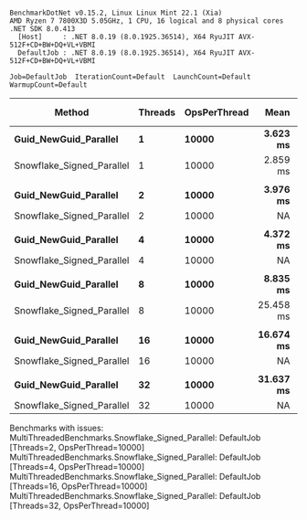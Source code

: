 ```

BenchmarkDotNet v0.15.2, Linux Linux Mint 22.1 (Xia)
AMD Ryzen 7 7800X3D 5.05GHz, 1 CPU, 16 logical and 8 physical cores
.NET SDK 8.0.413
  [Host]     : .NET 8.0.19 (8.0.1925.36514), X64 RyuJIT AVX-512F+CD+BW+DQ+VL+VBMI
  DefaultJob : .NET 8.0.19 (8.0.1925.36514), X64 RyuJIT AVX-512F+CD+BW+DQ+VL+VBMI

Job=DefaultJob  IterationCount=Default  LaunchCount=Default  
WarmupCount=Default  

```
| Method                    | Threads | OpsPerThread | Mean      | Error     | StdDev    | Ratio | RatioSD | Allocated | Alloc Ratio |
|-------------------------- |-------- |------------- |----------:|----------:|----------:|------:|--------:|----------:|------------:|
| **Guid_NewGuid_Parallel**     | **1**       | **10000**        |  **3.623 ms** | **0.0333 ms** | **0.0312 ms** |  **1.00** |    **0.01** |   **1.72 KB** |        **1.00** |
| Snowflake_Signed_Parallel | 1       | 10000        |  2.859 ms | 0.0097 ms | 0.0075 ms |  0.79 |    0.01 |   1.72 KB |        1.00 |
|                           |         |              |           |           |           |       |         |           |             |
| **Guid_NewGuid_Parallel**     | **2**       | **10000**        |  **3.976 ms** | **0.0224 ms** | **0.0199 ms** |  **1.00** |    **0.01** |   **1.96 KB** |        **1.00** |
| Snowflake_Signed_Parallel | 2       | 10000        |        NA |        NA |        NA |     ? |       ? |        NA |           ? |
|                           |         |              |           |           |           |       |         |           |             |
| **Guid_NewGuid_Parallel**     | **4**       | **10000**        |  **4.372 ms** | **0.0459 ms** | **0.0384 ms** |  **1.00** |    **0.01** |   **2.37 KB** |        **1.00** |
| Snowflake_Signed_Parallel | 4       | 10000        |        NA |        NA |        NA |     ? |       ? |        NA |           ? |
|                           |         |              |           |           |           |       |         |           |             |
| **Guid_NewGuid_Parallel**     | **8**       | **10000**        |  **8.835 ms** | **0.1031 ms** | **0.0964 ms** |  **1.00** |    **0.01** |   **3.27 KB** |        **1.00** |
| Snowflake_Signed_Parallel | 8       | 10000        | 25.458 ms | 0.3009 ms | 0.2668 ms |  2.88 |    0.04 |   3.31 KB |        1.01 |
|                           |         |              |           |           |           |       |         |           |             |
| **Guid_NewGuid_Parallel**     | **16**      | **10000**        | **16.674 ms** | **0.0745 ms** | **0.0697 ms** |  **1.00** |    **0.01** |   **5.11 KB** |        **1.00** |
| Snowflake_Signed_Parallel | 16      | 10000        |        NA |        NA |        NA |     ? |       ? |        NA |           ? |
|                           |         |              |           |           |           |       |         |           |             |
| **Guid_NewGuid_Parallel**     | **32**      | **10000**        | **31.637 ms** | **0.1287 ms** | **0.1204 ms** |  **1.00** |    **0.01** |   **5.92 KB** |        **1.00** |
| Snowflake_Signed_Parallel | 32      | 10000        |        NA |        NA |        NA |     ? |       ? |        NA |           ? |

Benchmarks with issues:
  MultiThreadedBenchmarks.Snowflake_Signed_Parallel: DefaultJob [Threads=2, OpsPerThread=10000]
  MultiThreadedBenchmarks.Snowflake_Signed_Parallel: DefaultJob [Threads=4, OpsPerThread=10000]
  MultiThreadedBenchmarks.Snowflake_Signed_Parallel: DefaultJob [Threads=16, OpsPerThread=10000]
  MultiThreadedBenchmarks.Snowflake_Signed_Parallel: DefaultJob [Threads=32, OpsPerThread=10000]
